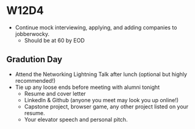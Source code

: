 # W12D4
* Continue mock interviewing, applying, and adding companies to jobberwocky. 
  * Should be at 60 by EOD

## Gradution Day 
* Attend the Networking Lightning Talk after lunch (optional but highly recommended!)
* Tie up any loose ends before meeting with alumni tonight
  * Resume and cover letter 
  * LinkedIn & Github (anyone you meet may look you up online!)
  * Capstone project, browser game, any other project listed on your resume.
  * Your elevator speech and personal pitch.

